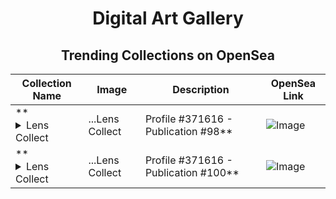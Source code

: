 <div align="center">

# Digital Art Gallery

## Trending Collections on OpenSea

| Collection Name                       | Image                                                                                     | Description                       | OpenSea Link                                                                                          |
|---------------------------------------|-------------------------------------------------------------------------------------------|-----------------------------------|--------------------------------------------------------------------------------------------------------|
| **<details><summary>Lens Collect | ...</summary>Lens Collect | Profile #371616 - Publication #98</details>** | ![Image](https://i.seadn.io/s/raw/files/cc6419ef49f3a84da6ab45ec54196ca0.webp?w=500&auto=format?w=200&auto=format) |  | <details><summary>Link</summary>[Lens Collect | Profile #371616 - Publication #98](https://opensea.io/collection/lens-collect-profile-371616-publication-98)</details> |
| **<details><summary>Lens Collect | ...</summary>Lens Collect | Profile #371616 - Publication #100</details>** | ![Image](https://i.seadn.io/s/raw/files/5b5671148b1dbaf8f7a2bf59d89a532d.webp?w=500&auto=format?w=200&auto=format) |  | <details><summary>Link</summary>[Lens Collect | Profile #371616 - Publication #100](https://opensea.io/collection/lens-collect-profile-371616-publication-100)</details> |

</div>